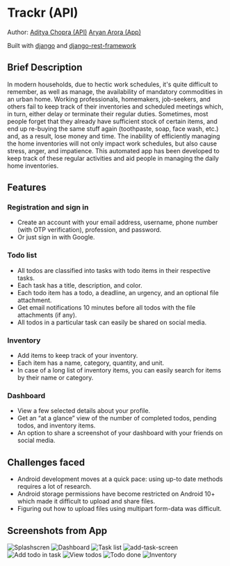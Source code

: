 # Trackr (API)

Author: [Aditya Chopra (API)](https://github.com/adeecc) [Aryan Arora (App)](https://github.com/aryanarora180)

Built with [django](https://www.djangoproject.com/) and [django-rest-framework](https://www.django-rest-framework.org/)


## Brief Description

In modern households, due to hectic work schedules, it's quite difficult to remember, as well as manage, the availability of mandatory commodities in an urban home. Working professionals, homemakers, job-seekers, and others fail to keep track of their inventories and scheduled meetings which, in turn, either delay or terminate their regular duties. Sometimes, most people forget that they already have sufficient stock of certain items, and end up re-buying the same stuff again (toothpaste, soap, face wash, etc.) and, as a result, lose money and time. The inability of efficiently managing the home inventories will not only impact work schedules, but also cause stress, anger, and impatience. This automated app has been developed to keep track of these regular activities and aid people in managing the daily home inventories.

## Features
### Registration and sign in
- Create an account with your email address, username, phone number (with OTP verification), profession, and password.
- Or just sign in with Google.

### Todo list
- All todos are classified into tasks with todo items in their respective tasks.
- Each task has a title, description, and color.
- Each todo item has a todo, a deadline, an urgency, and an optional file attachment.
- Get email notifications 10 minutes before all todos with the file attachments (if any).
- All todos in a particular task can easily be shared on social media.

### Inventory
- Add items to keep track of your inventory.
- Each item has a name, category, quantity, and unit.
- In case of a long list of inventory items, you can easily search for items by their name or category.

### Dashboard
- View a few selected details about your profile.
- Get an “at a glance” view of the number of completed todos, pending todos, and inventory items.
- An option to share a screenshot of your dashboard with your friends on social media.

## Challenges faced
- Android development moves at a quick pace: using up-to date methods requires a lot of research. 
- Android storage permissions have become restricted on Android 10+ which made it difficult to upload and share files.
- Figuring out how to upload files using multipart form-data was difficult.



## Screenshots from App

![Splashscren](docs/screenshots/0-splashscreen.jpg)
![Dashboard](docs/screenshots/1-dashboard.jpg)
![Task list](docs/screenshots/2-task-list.jpg)
![add-task-screen](docs/screenshots/3-add-task-used-screen.jpg)
![Add todo in task](docs/screenshots/4-add-todo-in-task.jpg)
![View todos](docs/screenshots/5-todo-view.jpg)
![Todo done](docs/screenshots/6-todo-done.jpg)
![Inventory](docs/screenshots/7-inventory-view.jpg)